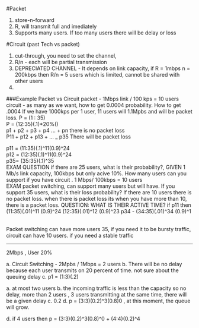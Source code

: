 #Packet
1. store-n-forward
2. R, will transmit full and imediately
3. Supports many users. If too many users there will be delay or loss

#Circuit (past Tech vs packet)
1. cut-through, you need to set the channel, 
2. R/n - each will be partial transmission
3. DEPRECIATED CHANNEL - It depends on link capacity, if R = 1mbps n = 200kbps then R/n = 5 users which is limited, cannot be shared with other users
4. 

###Example Packet vs Circuit
packet - 1Mbps link / 100 kps = 10 users
circuit - as many as we want, how to get 0.0004 probability. How to get .0004 If we have 1000kps per 1 user, 11 users will 1.1Mpbs and will be packet loss.  P = (1 : 35)<br> P = (12:35)(.1)*20%()
<br> p1 + p2 + p3 + p4 ... + pn there is no packet loss<br>
P11 + p12 + p13 + ... _ p35 There will be packet loss

p11 = (11:35)(.1)^11(0.9)^24 	<br>
p12 = (12:35)(.1)^11(0.9)^24	<br>
p35= (35:35)(.1)^35
<br>EXAM QUESTION if there are 25 users, what is their probability?, GIVEN 1 Mb/s link capacity, 100kbps but only acive 10%.  How many users can you support if you have circuit .  1 Mbps/ 100kbps  = 10 users
<br>EXAM packet switching, can support many users but will have.  If you support 35 users, what is their loss probability? If there are 10 users there is no packet loss. when there is packet loss its when you have more than 10, there is a packet loss. QUESTION: WHAT IS THEIR ACTIVE TIME? if p11 then (11:35)(.01)^11 (0.9)^24
(12:35)(.01)^12 (0.9)^23 p34 - (34:35)(.01)^34 (0.9)^1

<br> Packet switching can have more users 35, if you need it to be bursty traffic, circuit can have 10 users. if you need a stable traffic

___
2Mbps , User 20% 

a. Circuit Switching - 2Mpbs / 1Mbps = 2 users
b. There will be no delay because each user transmits on 20 percent of time.  not sure about the queuing delay
c. p1 = (1:3)(.2)


a. at most two users
b. the incoming traffic is less than the capacity so no delay, more than 2 users , 3 users transmitting at the same time, there will be a given delay
c. 0.2
d. p = (3:3)(0.2)^3(0.8)0 , at this moment, the queue will grow. 

d. if 4 users then  p = (3:3)(0.2)^3(0.8)^0 + (4:4)(0.2)^4


